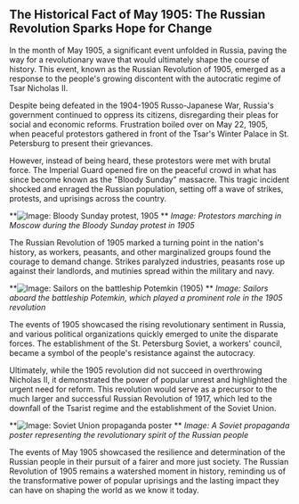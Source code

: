 ## **The Historical Fact of May 1905: The Russian Revolution Sparks Hope for Change**

In the month of May 1905, a significant event unfolded in Russia, paving the way for a revolutionary wave that would ultimately shape the course of history. This event, known as the Russian Revolution of 1905, emerged as a response to the people's growing discontent with the autocratic regime of Tsar Nicholas II.

Despite being defeated in the 1904-1905 Russo-Japanese War, Russia's government continued to oppress its citizens, disregarding their pleas for social and economic reforms. Frustration boiled over on May 22, 1905, when peaceful protestors gathered in front of the Tsar's Winter Palace in St. Petersburg to present their grievances.

However, instead of being heard, these protestors were met with brutal force. The Imperial Guard opened fire on the peaceful crowd in what has since become known as the "Bloody Sunday" massacre. This tragic incident shocked and enraged the Russian population, setting off a wave of strikes, protests, and uprisings across the country.

**![Image: Bloody Sunday protest, 1905](/img/1690650558300.png)
**
*Image: Protestors marching in Moscow during the Bloody Sunday protest in 1905*

The Russian Revolution of 1905 marked a turning point in the nation's history, as workers, peasants, and other marginalized groups found the courage to demand change. Strikes paralyzed industries, peasants rose up against their landlords, and mutinies spread within the military and navy.

**![Image: Sailors on the battleship Potemkin (1905)](/img/1690650565454.png)
**
*Image: Sailors aboard the battleship Potemkin, which played a prominent role in the 1905 revolution*

The events of 1905 showcased the rising revolutionary sentiment in Russia, and various political organizations quickly emerged to unite the disparate forces. The establishment of the St. Petersburg Soviet, a workers' council, became a symbol of the people's resistance against the autocracy.

Ultimately, while the 1905 revolution did not succeed in overthrowing Nicholas II, it demonstrated the power of popular unrest and highlighted the urgent need for reform. This revolution would serve as a precursor to the much larger and successful Russian Revolution of 1917, which led to the downfall of the Tsarist regime and the establishment of the Soviet Union.

**![Image: Soviet Union propaganda poster](/img/1690650572368.png)
**
*Image: A Soviet propaganda poster representing the revolutionary spirit of the Russian people*

The events of May 1905 showcased the resilience and determination of the Russian people in their pursuit of a fairer and more just society. The Russian Revolution of 1905 remains a watershed moment in history, reminding us of the transformative power of popular uprisings and the lasting impact they can have on shaping the world as we know it today.